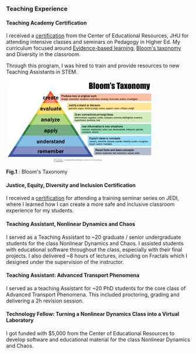 ### Teaching Experience

#### Teaching Academy Certification

I received a [certification](https://cer.jhu.edu/teaching-academy) from the Center of Educational Resources, JHU for attending intensive classes and seminars on Pedagogy in Higher Ed. My curriculum focused around [Evidence-based learning](https://en.wikipedia.org/wiki/Evidence-based_education), [Bloom's taxonomy](https://cft.vanderbilt.edu/guides-sub-pages/blooms-taxonomy/)  and Diversity in the classroom.  

Through this program, I was hired to train and provide resources to new Teaching Assistants in STEM.


<img src="Blooms-Taxonomy.jpg" width="400"/>

**Fig.1** : Bloom's Taxonomy 

#### Justice, Equity, Diversity and Inclusion Certification

I received a [certification](https://cer.jhu.edu/files_ta/JEDI_Revised_2.pdf) for attending a training seminar series on JEDI, where I learned how I can create a more safe and inclusive classroom experience for my students.

#### Teaching Assistant, Nonlinear Dynamics and Chaos

I served as a Teaching Assistant to ~20 graduate / senior undergraduate students for the class Nonlinear Dynamics and Chaos. I assisted students with educational software throughout the class, especially with their final projects. I also delivered ~8 hours of lectures, including on Fractals which I designed under the supervision of the instructor.

#### Teaching Assistant: Advanced Transport Phenomena

I served as a teaching Assistant for ~20 PhD students for the core class of Advanced Transport Phenomena. This included proctoring, grading and delivering a 2h revision session. 

#### Technology Fellow: Turning a Nonlinear Dynamics Class into a Virtual Laboratory

I got funded with $5,000 from the Center of Educational Resources to develop software and educational material for the class Nonlinear Dynamics and Chaos. 
